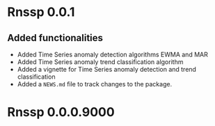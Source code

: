 # Rnssp 0.0.1

## Added functionalities

* Added Time Series anomaly detection algorithms EWMA and MAR
* Added Time Series anomaly trend classification algorithm
* Added a vignette for Time Series anomaly detection and trend classification
* Added a `NEWS.md` file to track changes to the package.

# Rnssp 0.0.0.9000
